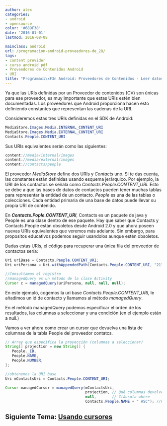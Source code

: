 ```yaml
---
author: alex
categories:
- android
- opensource
color: '#689F38'
date: '2016-01-01'
lastmod: 2016-08-08

mainclass: android
url: /programacion-android-proveedores-de_28/
tags:
- content provider
- curso android pdf
- Proveedores de Contenidos Android
- URI
title: "Programaci\xF3n Android: Proveedores de Contenidos - Leer datos mediante URIs"
---
```


Ya que las URIs definidas por un Proveedor de contenidos (CV) son únicas para ese proveedor, es muy importante que estas URIs estén bien documentadas. Los proveedores que Android proporciona hacen esto definiendo constantes que representan las cadenas de la URI.

Consideremos estas tres URIs definidas en el SDK de Android:

```java
MediaStore.Images.Media.INTERNAL_CONTENT_URI
MediaStore.Images.Media.EXTERNAL_CONTENT_URI
Contacts.People.CONTENT_URI
```

Sus URIs equivalentes serán como las siguientes:

```java
content://media/internal/images
content://media/external/images
content://contacts/people
```

<!--more--><!--ad-->

El proveedor *MediaStore* define dos URIs y *Contacts* uno. Si te das cuenta, las constantes están definidas usando esquema jerárquico. Por ejemplo, la URI de los contactos se señala como *Contacts.People.CONTENT_URI.* Esto se debe a que las bases de datos de contactos pueden tener muchas tablas para representar la entidad de un contacto. *People* es una de las tablas o colecciones. Cada entidad primaria de una base de datos puede llevar su propia URI de contenido.

En ___Contacts.Pople.CONTENT_URI___, Contacts es un paquete de java y People es una clase dentro de ese paquete. Hay que saber que Contacts y Contacts.People están obsoletos desde Android 2.0 y que ahora poseen nuevas URIs equivalentes que veremos más adelante. Sin embargo, para propositos educativos podemos seguir usandolos aunque estén obsoletos.

Dadas estas URIs, el código para recuperar una única fila del proveedor de contactos sería:

```java
Uri uriBase = Contacts.People.CONTENT_URI;
Uri uriPersona = Uri.withAppendedPath(Contacts.People.CONTENT_URI, "21");

//Consultamos el registro
//managedQuery es un método de la clase Activity
Cursor c = managedQuery(uriPersona, null, null, null);
```

En este ejemplo, cogemos la uri base *Contacts.People.CONTENT_URI*, le añadimos un id de contacto y llamamos al método *managedQuery*.

En el método managedQuery podemos especificar el orden de los resultados, las columnas a seleccionar y una condición (en el ejemplo están a null.)

Vamos a ver ahora como crear un cursor que devuelva una lista de columnas de la tabla People del proveedor contatcs.

```java
// Array que especifica la proyección (columnas a seleccionar)
String[] projection = new String[] {
   People._ID,
   People.NAME,
   People.NUMBER,
};

//obtenemos la URI base
Uri mContactsUri = Contacts.People.CONTENT_URI;

Cursor managedCursor = managedQuery(mContactsUri,
                                    projection, // Qué columnas devolverá
                                    null,       // Cláusula where
                                    Contacts.People.NAME + " ASC"); //Clausula order by
```

## Siguiente Tema: [Usando cursores][1]

 [1]: https://elbauldelprogramador.com/programacion-android-usando-cursores/
